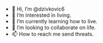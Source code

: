 - 👋 Hi, I’m @dzivkovic6
- 👀 I’m interested in living.
- 🌱 I’m currently learning how to live.
- 💞️ I’m looking to collaborate on life.
- 📫 How to reach me send threats.

<!---
dzivkovic6/dzivkovic6 is a ✨ special - ugha booga ✨ repository because its `README.md` (this file) appears on your GitHub profile.
You can click the Preview link to take a look at your changes.
--->
